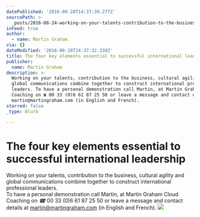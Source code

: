 ```yaml
---
datePublished: '2016-08-28T14:37:39.277Z'
sourcePath: >-
  _posts/2016-08-24-working-on-your-talents-contribution-to-the-business-cultu.md
inFeed: true
author:
  - name: Martin Graham
via: {}
dateModified: '2016-08-28T14:37:32.338Z'
title: The four key elements essential to successful international leadership
publisher:
  name: Martin Graham
description: >-
  Working on your talents, contribution to the business, cultural agility and
  global communications combine together to construct international professional
  leaders. To have a personal demonstration call Martin, at Martin Graham Cloud
  Coaching on ☎ 00 33 (0)6 61 87 25 50 or leave a message and contact details at
  martin@martingraham.com (in English and French).
starred: false
_type: Blurb

---
```

# The four key elements essential to successful international leadership

Working on your talents, contribution to the business, cultural agility and global communications combine together to construct international professional leaders.  
To have a personal demonstration call Martin, at Martin Graham Cloud Coaching on _☎_ 00 33 (0)6 61 87 25 50 or leave a message and contact details at martin@martingraham.com (in English and French).
![](https://the-grid-user-content.s3-us-west-2.amazonaws.com/80978e21-fbfb-4f60-adc4-417a2a289154.png)